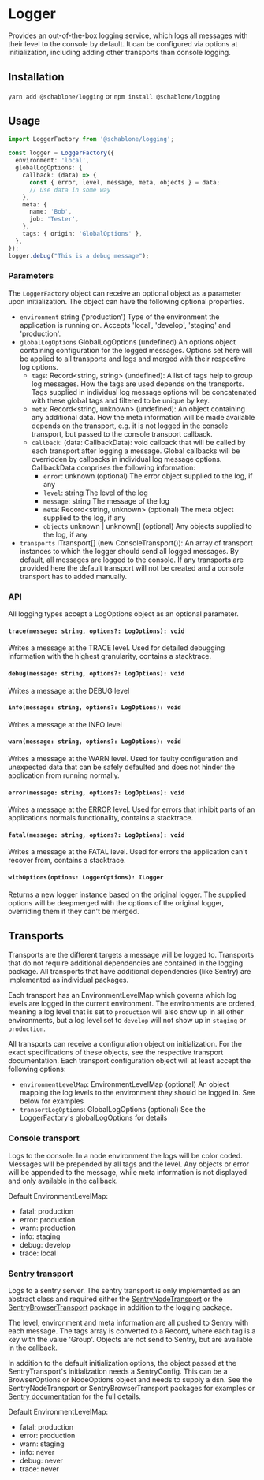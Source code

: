 # Logger
Provides an out-of-the-box logging service, which logs all messages with their
level to the console by default. It can be configured via options at initialization, 
including adding other transports than console logging.

## Installation
`yarn add @schablone/logging` or `npm install @schablone/logging`

## Usage

```typescript
import LoggerFactory from '@schablone/logging';

const logger = LoggerFactory({
  environment: 'local',
  globalLogOptions: {
    callback: (data) => {
      const { error, level, message, meta, objects } = data;
      // Use data in some way
    },
    meta: {
      name: 'Bob',
      job: 'Tester',
    },
    tags: { origin: 'GlobalOptions' },
  },
});
logger.debug("This is a debug message");
```

### Parameters
The `LoggerFactory` object can receive an optional object as a parameter upon
initialization. The object can have the following optional properties.
* `environment` string ('production') Type of the environment the
  application is running on. Accepts 'local', 'develop', 'staging' and 'production'.
* `globalLogOptions` GlobalLogOptions (undefined) An options object containing
  configuration for the logged messages. Options set here will be applied to
  all transports and logs and merged with their respective log options.
  * `tags`: Record<string, string> (undefined): A list of tags help to group log messages. How the
    tags are used depends on the transports. Tags supplied in individual log message 
    options will be concatenated with these global tags and filtered to be unique by key.
  * `meta`: Record<string, unknown> (undefined): An object containing any additional
    data. How the meta information will be made available depends on the transport, e.g.
    it is not logged in the console transport, but passed to the console transport callback.
  * `callback`: (data: CallbackData): void callback that will be called by each
    transport after logging a message. Global callbacks will be overridden by
    callbacks in individual log message options.
    CallbackData comprises the following information:
    * `error`: unknown (optional) The error object supplied to the log, if any
    * `level`: string The level of the log
    * `message`: string The message of the log
    * `meta`: Record<string, unknown> (optional) The meta object supplied to the 
      log, if any
    * `objects` unknown | unknown[] (optional) Any objects supplied to the log, 
      if any
* `transports` ITransport[] (new ConsoleTransport()): An array of transport 
  instances to which the logger should send all logged messages. By default,
  all messages are logged to the console. If any transports are provided here
  the default transport will not be created and a console transport has to 
  added manually.


### API
All logging types accept a LogOptions object as an optional parameter.

#### `trace(message: string, options?: LogOptions): void`
Writes a message at the TRACE level. Used for detailed debugging information
with the highest granularity, contains a stacktrace.

#### `debug(message: string, options?: LogOptions): void`
Writes a message at the DEBUG level

#### `info(message: string, options?: LogOptions): void`
Writes a message at the INFO level

#### `warn(message: string, options?: LogOptions): void`
Writes a message at the WARN level. Used for faulty configuration and 
unexpected data that can be safely defaulted and does not hinder the 
application from running normally. 

#### `error(message: string, options?: LogOptions): void`
Writes a message at the ERROR level. Used for errors that inhibit parts 
of an applications normals functionality, contains a stacktrace.

#### `fatal(message: string, options?: LogOptions): void`
Writes a message at the FATAL level. Used for errors the application 
can't recover from, contains a stacktrace.

#### `withOptions(options: LoggerOptions): ILogger`
Returns a new logger instance based on the original logger. The supplied
options will be deepmerged with the options of the original logger, 
overriding them if they can't be merged.

## Transports
Transports are the different targets a message will be logged to. Transports
that do not require additional dependencies are contained in the logging package. 
All transports that have additional dependencies (like Sentry) are implemented 
as individual packages. 

Each transport has an EnvironmentLevelMap which governs which log levels 
are logged in the current environment. The environments are ordered, meaning
a log level that is set to `production` will also show up in all other 
environments, but a log level set to `develop` will not show up in `staging`
or `production`.

All transports can receive a configuration object on initialization. For the
exact specifications of these objects, see the respective transport documentation.
Each transport configuration object will at least accept the following options:
* `environmentLevelMap`: EnvironmentLevelMap (optional) An object mapping the log
  levels to the environment they should be logged in. See below for examples
* `transortLogOptions`: GlobalLogOptions (optional) See the LoggerFactory's
  globalLogOptions for details

### Console transport
Logs to the console. In a node environment the logs will be color coded. 
Messages will be prepended by all tags and the level. Any objects or error 
will be appended to the message, while meta information is not displayed 
and only available in the callback.

Default EnvironmentLevelMap:
* fatal: production
* error: production
* warn: production
* info: staging
* debug: develop
* trace: local

### Sentry transport
Logs to a sentry server. The sentry transport is only implemented as an 
abstract class and required either the [SentryNodeTransport](../logging-transport-sentry-node) or the 
[SentryBrowserTransport](../logging-transport-sentry-browser) package in addition to the logging package.

The level, environment and meta information are all pushed to Sentry with
each message. The tags array is converted to a Record, where each tag is a
key with the value 'Group'. Objects are not send to Sentry, but are
available in the callback.

In addition to the default initialization options, the object passed at the
SentryTransport's initialization needs a SentryConfig. This can be a
BrowserOptions or NodeOptions object and needs to supply a dsn. See the
SentryNodeTransport or SentryBrowserTransport packages for examples or
[Sentry documentation](https://docs.sentry.io/platforms/javascript/configuration/options/) for the full details.

Default EnvironmentLevelMap:
* fatal: production
* error: production
* warn: staging
* info: never
* debug: never
* trace: never
